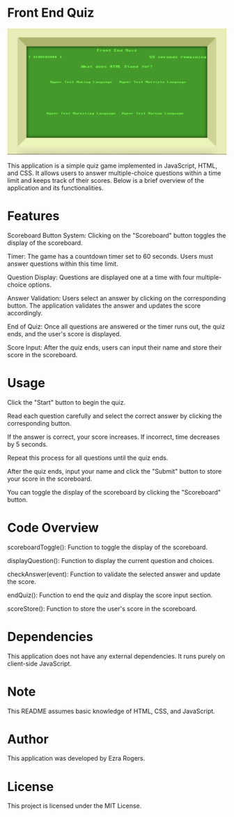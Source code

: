 # Front End Quiz
![Example Image](assets/FrontEQ.png)

This application is a simple quiz game implemented in JavaScript, HTML, and CSS. It allows users to answer multiple-choice questions within a time limit and keeps track of their scores. Below is a brief overview of the application and its functionalities.

# Features
Scoreboard Button System: Clicking on the "Scoreboard" button toggles the display of the scoreboard.

Timer: The game has a countdown timer set to 60 seconds. Users must answer questions within this time limit.

Question Display: Questions are displayed one at a time with four multiple-choice options.

Answer Validation: Users select an answer by clicking on the corresponding button. The application validates the answer and updates the score accordingly.

End of Quiz: Once all questions are answered or the timer runs out, the quiz ends, and the user's score is displayed.

Score Input: After the quiz ends, users can input their name and store their score in the scoreboard.

# Usage
Click the "Start" button to begin the quiz.

Read each question carefully and select the correct answer by clicking the corresponding button.

If the answer is correct, your score increases. If incorrect, time decreases by 5 seconds.

Repeat this process for all questions until the quiz ends.

After the quiz ends, input your name and click the "Submit" button to store your score in the scoreboard.

You can toggle the display of the scoreboard by clicking the "Scoreboard" button.

# Code Overview
scoreboardToggle(): Function to toggle the display of the scoreboard.

displayQuestion(): Function to display the current question and choices.

checkAnswer(event): Function to validate the selected answer and update the score.

endQuiz(): Function to end the quiz and display the score input section.

scoreStore(): Function to store the user's score in the scoreboard.

# Dependencies
This application does not have any external dependencies. It runs purely on client-side JavaScript.

# Note
This README assumes basic knowledge of HTML, CSS, and JavaScript.

# Author
This application was developed by Ezra Rogers.

# License
This project is licensed under the MIT License.